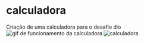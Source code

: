 # calculadora
Criação de uma calculadora para o desafio dio
![gif de funcionamento da calculadora](https://user-images.githubusercontent.com/65471750/165414316-8d980e68-7d78-4ff8-ab4e-0286d9724096.gif)
![calculadora](https://user-images.githubusercontent.com/65471750/165414429-d44bbad1-90e1-4e47-bf21-9bb4c9ab3afc.png)
